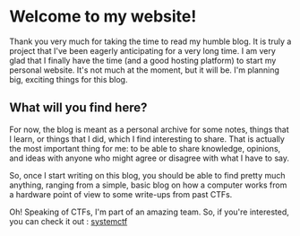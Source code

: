 # Welcome to my website! 

Thank you very much for taking the time to read my humble blog. It is truly a project that I've been eagerly anticipating for a very long time. I am very glad that I finally have the time (and a good hosting platform) to start my personal website. It's not much at the moment, but it will be. I'm planning big, exciting things for this blog.
 

## What will you find here? 
For now, the blog is meant as a personal archive for some notes, things that I learn, or things that I did, which I find interesting to share. That is actually the most important thing for me: to be able to share knowledge, opinions, and ideas with anyone who might agree or disagree with what I have to say.

So, once I start writing on this blog, you should be able to find pretty much anything, ranging from a simple, basic blog on how a computer works from a hardware point of view to some write-ups from past CTFs.

Oh! Speaking of CTFs, I'm part of an amazing team. So, if you're interested, you can check it out :  [systemctf](https://github.com/systemctf)


